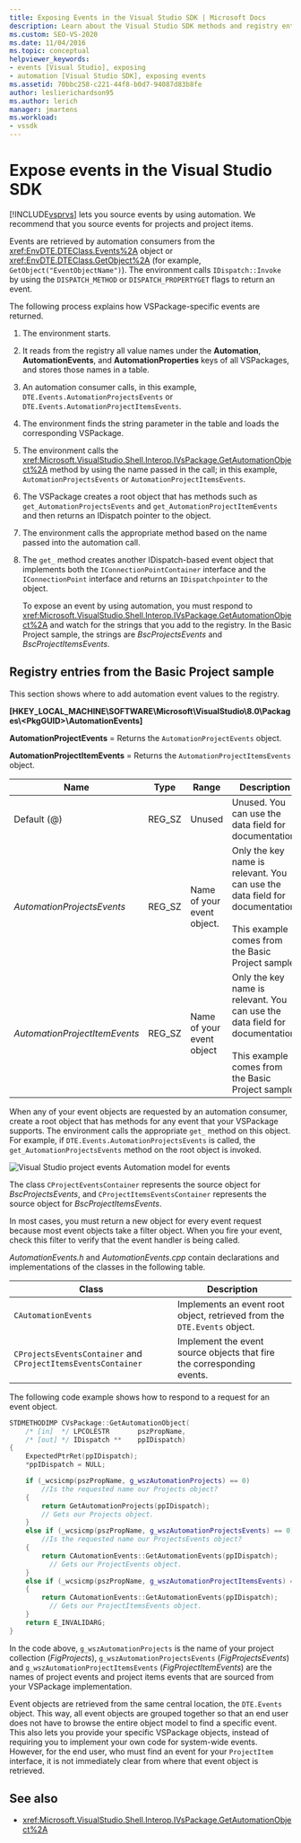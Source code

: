 ```yaml
---
title: Exposing Events in the Visual Studio SDK | Microsoft Docs
description: Learn about the Visual Studio SDK methods and registry entries that expose events for projects and project items.
ms.custom: SEO-VS-2020
ms.date: 11/04/2016
ms.topic: conceptual
helpviewer_keywords:
- events [Visual Studio], exposing
- automation [Visual Studio SDK], exposing events
ms.assetid: 70bbc258-c221-44f8-b0d7-94087d83b8fe
author: leslierichardson95
ms.author: lerich
manager: jmartens
ms.workload:
- vssdk
---
```

# Expose events in the Visual Studio SDK
[!INCLUDE[vsprvs](../../code-quality/includes/vsprvs_md.md)] lets you source events by using automation. We recommend that you source events for projects and project items.

 Events are retrieved by automation consumers from the <xref:EnvDTE.DTEClass.Events%2A> object or <xref:EnvDTE.DTEClass.GetObject%2A> (for example, `GetObject("EventObjectName")`). The environment calls `IDispatch::Invoke` by using the `DISPATCH_METHOD` or `DISPATCH_PROPERTYGET` flags to return an event.

 The following process explains how VSPackage-specific events are returned.

1. The environment starts.

2. It reads from the registry all value names under the **Automation**, **AutomationEvents**, and **AutomationProperties** keys of all VSPackages, and stores those names in a table.

3. An automation consumer calls, in this example, `DTE.Events.AutomationProjectsEvents` or `DTE.Events.AutomationProjectItemsEvents`.

4. The environment finds the string parameter in the table and loads the corresponding VSPackage.

5. The environment calls the <xref:Microsoft.VisualStudio.Shell.Interop.IVsPackage.GetAutomationObject%2A> method by using the name passed in the call; in this example, `AutomationProjectsEvents` or `AutomationProjectItemsEvents`.

6. The VSPackage creates a root object that has methods such as `get_AutomationProjectsEvents` and `get_AutomationProjectItemEvents` and then returns an IDispatch pointer to the object.

7. The environment calls the appropriate method based on the name passed into the automation call.

8. The `get_` method creates another IDispatch-based event object that implements both the `IConnectionPointContainer` interface and the `IConnectionPoint` interface and returns an `IDispatchpointer` to the object.

   To expose an event by using automation, you must respond to <xref:Microsoft.VisualStudio.Shell.Interop.IVsPackage.GetAutomationObject%2A> and watch for the strings that you add to the registry. In the Basic Project sample, the strings are *BscProjectsEvents* and *BscProjectItemsEvents*.

## Registry entries from the Basic Project sample
 This section shows where to add automation event values to the registry.

 **[HKEY_LOCAL_MACHINE\SOFTWARE\Microsoft\VisualStudio\8.0\Packages\\<PkgGUID\>\AutomationEvents]**

 **AutomationProjectEvents** = Returns the `AutomationProjectEvents` object.

 **AutomationProjectItemEvents** = Returns the `AutomationProjectItemsEvents` object.

|Name|Type|Range|Description|
|----------|----------|-----------|-----------------|
|Default (@)|REG_SZ|Unused|Unused. You can use the data field for documentation.|
|*AutomationProjectsEvents*|REG_SZ|Name of your event object.|Only the key name is relevant. You can use the data field for documentation.<br /><br /> This example comes from the Basic Project sample.|
|*AutomationProjectItemEvents*|REG_SZ|Name of your event object|Only the key name is relevant. You can use the data field for documentation.<br /><br /> This example comes from the Basic Project sample.|

 When any of your event objects are requested by an automation consumer, create a root object that has methods for any event that your VSPackage supports. The environment calls the appropriate `get_` method on this object. For example, if `DTE.Events.AutomationProjectsEvents` is called, the `get_AutomationProjectsEvents` method on the root object is invoked.

 ![Visual Studio project events](../../extensibility/internals/media/projectevents.gif "ProjectEvents")
Automation model for events

 The class `CProjectEventsContainer` represents the source object for *BscProjectsEvents*, and `CProjectItemsEventsContainer` represents the source object for *BscProjectItemsEvents*.

 In most cases, you must return a new object for every event request because most event objects take a filter object. When you fire your event, check this filter to verify that the event handler is being called.

 *AutomationEvents.h* and *AutomationEvents.cpp* contain declarations and implementations of the classes in the following table.

|Class|Description|
|-----------|-----------------|
|`CAutomationEvents`|Implements an event root object, retrieved from the `DTE.Events` object.|
|`CProjectsEventsContainer` and `CProjectItemsEventsContainer`|Implement the event source objects that fire the corresponding events.|

 The following code example shows how to respond to a request for an event object.

```cpp
STDMETHODIMP CVsPackage::GetAutomationObject(
    /* [in]  */ LPCOLESTR       pszPropName,
    /* [out] */ IDispatch **    ppIDispatch)
{
    ExpectedPtrRet(ppIDispatch);
    *ppIDispatch = NULL;

    if (_wcsicmp(pszPropName, g_wszAutomationProjects) == 0)
        //Is the requested name our Projects object?
    {
        return GetAutomationProjects(ppIDispatch);
        // Gets our Projects object.
    }
    else if (_wcsicmp(pszPropName, g_wszAutomationProjectsEvents) == 0)
        //Is the requested name our ProjectsEvents object?
    {
        return CAutomationEvents::GetAutomationEvents(ppIDispatch);
          // Gets our ProjectEvents object.
    }
    else if (_wcsicmp(pszPropName, g_wszAutomationProjectItemsEvents) == 0)  //Is the requested name our ProjectsItemsEvents object?
    {
        return CAutomationEvents::GetAutomationEvents(ppIDispatch);
          // Gets our ProjectItemsEvents object.
    }
    return E_INVALIDARG;
}
```

 In the code above, `g_wszAutomationProjects` is the name of your project collection (*FigProjects*), `g_wszAutomationProjectsEvents` (*FigProjectsEvents*) and `g_wszAutomationProjectItemsEvents` (*FigProjectItemEvents*) are the names of project events and project items events that are sourced from your VSPackage implementation.

 Event objects are retrieved from the same central location, the `DTE.Events` object. This way, all event objects are grouped together so that an end user does not have to browse the entire object model to find a specific event. This also lets you provide your specific VSPackage objects, instead of requiring you to implement your own code for system-wide events. However, for the end user, who must find an event for your `ProjectItem` interface, it is not immediately clear from where that event object is retrieved.

## See also
- <xref:Microsoft.VisualStudio.Shell.Interop.IVsPackage.GetAutomationObject%2A>
